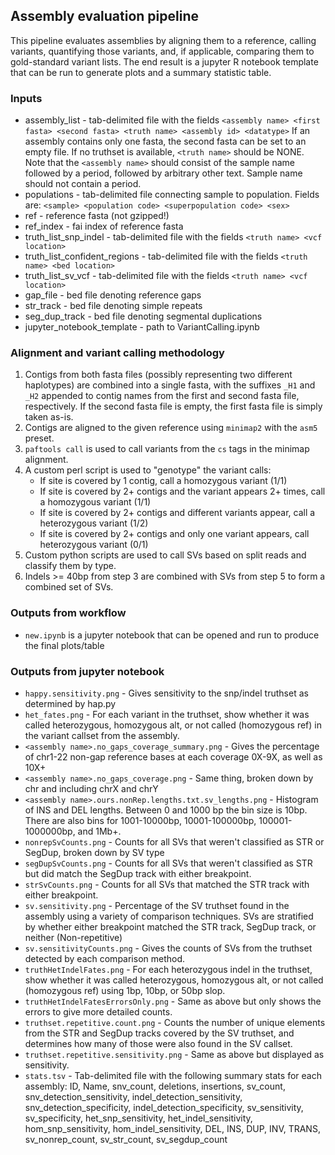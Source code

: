 ## Assembly evaluation pipeline
This pipeline evaluates assemblies by aligning them to a reference, calling variants, quantifying those variants, and, if applicable, comparing them to gold-standard variant lists.  The end result is a jupyter R notebook template that can be run to generate plots and a summary statistic table.

### Inputs
* assembly_list - tab-delimited file with the fields `<assembly name> <first fasta> <second fasta> <truth name> <assembly id> <datatype>`  If an assembly contains only one fasta, the second fasta can be set to an empty file.  If no truthset is available, `<truth name>` should be NONE.  Note that the `<assembly name>` should consist of the sample name followed by a period, followed by arbitrary other text.  Sample name should not contain a period.
* populations - tab-delimited file connecting sample to population.  Fields are: `<sample> <population code> <superpopulation code> <sex>`
* ref - reference fasta (not gzipped!)
* ref_index - fai index of reference fasta
* truth_list_snp_indel - tab-delimited file with the fields `<truth name> <vcf location>`
* truth_list_confident_regions - tab-delimited file with the fields `<truth name> <bed location>`
* truth_list_sv_vcf - tab-delimited file with the fields `<truth name> <vcf location>`
* gap_file - bed file denoting reference gaps
* str_track - bed file denoting simple repeats
* seg_dup_track - bed file denoting segmental duplications
* jupyter_notebook_template - path to VariantCalling.ipynb

### Alignment and variant calling methodology
1. Contigs from both fasta files (possibly representing two different haplotypes) are combined into a single fasta, with the suffixes `_H1` and `_H2` appended to contig names from the first and second fasta file, respectively.  If the second fasta file is empty, the first fasta file is simply taken as-is.
2. Contigs are aligned to the given reference using `minimap2` with the `asm5` preset.
3. `paftools call` is used to call variants from the `cs` tags in the minimap alignment.
4. A custom perl script is used to "genotype" the variant calls:
    * If site is covered by 1 contig, call a homozygous variant (1/1)
    * If site is covered by 2+ contigs and the variant appears 2+ times, call a homozygous variant (1/1)
    * If site is covered by 2+ contigs and different variants appear, call a heterozygous variant (1/2)
    * If site is covered by 2+ contigs and only one variant appears, call heterozygous variant (0/1)
5. Custom python scripts are used to call SVs based on split reads and classify them by type.
6. Indels >= 40bp from step 3 are combined with SVs from step 5 to form a combined set of SVs.

### Outputs from workflow
* `new.ipynb` is a jupyter notebook that can be opened and run to produce the final plots/table

### Outputs from jupyter notebook
* `happy.sensitivity.png` - Gives sensitivity to the snp/indel truthset as determined by hap.py
* `het_fates.png` - For each variant in the truthset, show whether it was called heterozygous, homozygous alt, or not called (homozygous ref) in the variant callset from the assembly.
* `<assembly name>.no_gaps_coverage_summary.png` - Gives the percentage of chr1-22 non-gap reference bases at each coverage 0X-9X, as well as 10X+
* `<assembly name>.no_gaps_coverage.png` - Same thing, broken down by chr and including chrX and chrY
* `<assembly name>.ours.nonRep.lengths.txt.sv_lengths.png` - Histogram of INS and DEL lengths.  Between 0 and 1000 bp the bin size is 10bp.  There are also bins for 1001-10000bp, 10001-100000bp, 100001-1000000bp, and 1Mb+.
* `nonrepSvCounts.png` - Counts for all SVs that weren't classified as STR or SegDup, broken down by SV type
* `segDupSvCounts.png` - Counts for all SVs that weren't classified as STR but did match the SegDup track with either breakpoint.
* `strSvCounts.png` - Counts for all SVs that matched the STR track with either breakpoint.
* `sv.sensitivity.png` - Percentage of the SV truthset found in the assembly using a variety of comparison techniques.  SVs are stratified by whether either breakpoint matched the STR track, SegDup track, or neither (Non-repetitive)
* `sv.sensitivityCounts.png` - Gives the counts of SVs from the truthset detected by each comparison method.
* `truthHetIndelFates.png` - For each heterozygous indel in the truthset, show whether it was called heterozygous, homozygous alt, or not called (homozygous ref) using 1bp, 10bp, or 50bp slop.
* `truthHetIndelFatesErrorsOnly.png` - Same as above but only shows the errors to give more detailed counts.
* `truthset.repetitive.count.png` - Counts the number of unique elements from the STR and SegDup tracks covered by the SV truthset, and determines how many of those were also found in the SV callset.
* `truthset.repetitive.sensitivity.png` - Same as above but displayed as sensitivity.
* `stats.tsv` - Tab-delimited file with the following summary stats for each assembly: ID, Name, snv_count, deletions, insertions, sv_count, snv_detection_sensitivity, indel_detection_sensitivity, snv_detection_specificity, indel_detection_specificity, sv_sensitivity, sv_specificity, het_snp_sensitivity, het_indel_sensitivity, hom_snp_sensitivity, hom_indel_sensitivity, DEL, INS, DUP, INV, TRANS, sv_nonrep_count, sv_str_count, sv_segdup_count
